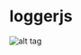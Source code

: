 # loggerjs
![alt tag](https://travis-ci.com/PolSendra/loggerjs.svg?token=kpSwtyhxv4fesTouxVtu&branch=master)

